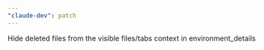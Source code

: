 ```yaml
---
"claude-dev": patch
---
```


Hide deleted files from the visible files/tabs context in environment_details
